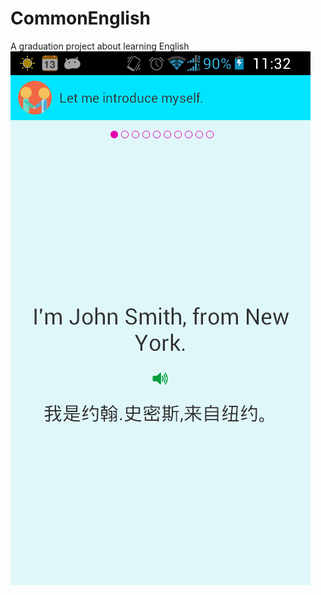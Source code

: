 # CommonEnglish
A graduation project about learning English
<img src="http://github.com/SpiritMan/CommonEnglish/raw/master/ui.png" />